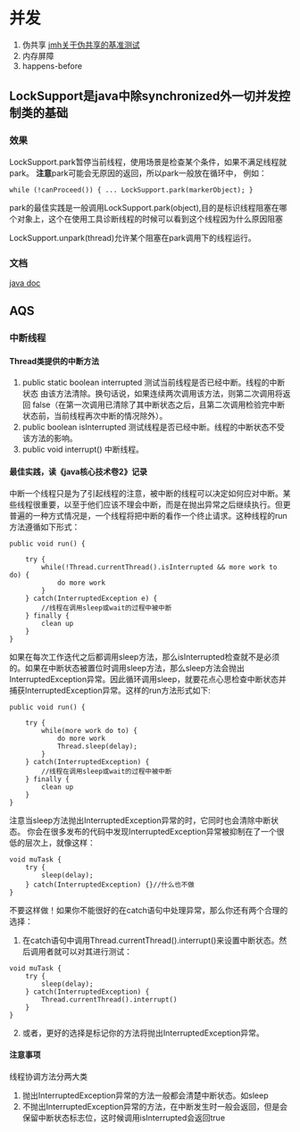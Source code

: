# 并发

1. 伪共享 [jmh关于伪共享的基准测试](http://hg.openjdk.java.net/code-tools/jmh/file/36a2ee9a075e/jmh-samples/src/main/java/org/openjdk/jmh/samples/JMHSample_22_FalseSharing.java#l77)
2. 内存屏障
3. happens-before


## LockSupport是java中除synchronized外一切并发控制类的基础

### 效果
LockSupport.park暂停当前线程，使用场景是检查某个条件，如果不满足线程就park。
**注意**park可能会无原因的返回，所以park一般放在循环中，
例如：
```
while (!canProceed()) { ... LockSupport.park(markerObject); }

```
park的最佳实践是一般调用LockSupport.park(object),目的是标识线程阻塞在哪个对象上，这个在使用工具诊断线程的时候可以看到这个线程因为什么原因阻塞

LockSupport.unpark(thread)允许某个阻塞在park调用下的线程运行。

### 文档
[java doc](https://docs.oracle.com/javase/7/docs/api/java/util/concurrent/locks/LockSupport.html)



## AQS

### 中断线程
#### Thread类提供的中断方法
1. public static boolean interrupted 测试当前线程是否已经中断。线程的中断状态 由该方法清除。换句话说，如果连续两次调用该方法，则第二次调用将返回 false（在第一次调用已清除了其中断状态之后，且第二次调用检验完中断状态前，当前线程再次中断的情况除外）。
2. public boolean isInterrupted 测试线程是否已经中断。线程的中断状态不受该方法的影响。
3. public void interrupt() 中断线程。

#### 最佳实践，读《java核心技术卷2》记录
中断一个线程只是为了引起线程的注意，被中断的线程可以决定如何应对中断。某些线程很重要，以至于他们应该不理会中断，而是在抛出异常之后继续执行。但更普遍的一种方式情况是，一个线程将把中断的看作一个终止请求。这种线程的run方法遵循如下形式：
```
public void run() {
	
	try {
		while(!Thread.currentThread().isInterrupted && more work to do) {
			do more work
		}
	} catch(InterruptedException e) {
		//线程在调用sleep或wait的过程中被中断
	} finally {
		clean up
	}
}

```

如果在每次工作迭代之后都调用sleep方法，那么isInterrupted检查就不是必须的。如果在中断状态被置位时调用sleep方法，那么sleep方法会抛出InterruptedException异常。因此循环调用sleep，就要花点心思检查中断状态并捕获InterruptedException异常。这样的run方法形式如下:
```
public void run() {
	
	try {
		while(more work do to) {
			do more work
			Thread.sleep(delay);
		}
	} catch(InterruptedException) {
		//线程在调用sleep或wait的过程中被中断
	} finally {
		clean up
	}
}

```
注意当sleep方法抛出InterruptedException异常的时，它同时也会清除中断状态。
你会在很多发布的代码中发现InterruptedException异常被抑制在了一个很低的层次上，就像这样：
```
void muTask {
	try {
		sleep(delay);
	} catch(InterruptedException) {}//什么也不做
}
```
不要这样做！如果你不能很好的在catch语句中处理异常，那么你还有两个合理的选择：
1. 在catch语句中调用Thread.currentThread().interrupt()来设置中断状态。然后调用者就可以对其进行测试：
```
void muTask {
	try {
		sleep(delay);
	} catch(InterruptedException) {
		Thread.currentThread().interrupt()
	}
}
```
2. 或者，更好的选择是标记你的方法将抛出InterruptedException异常。

#### 注意事项
线程协调方法分两大类
1. 抛出InterruptedException异常的方法一般都会清楚中断状态。如sleep
2. 不抛出InterruptedException异常的方法，在中断发生时一般会返回，但是会保留中断状态标志位，这时候调用isInterrupted会返回true